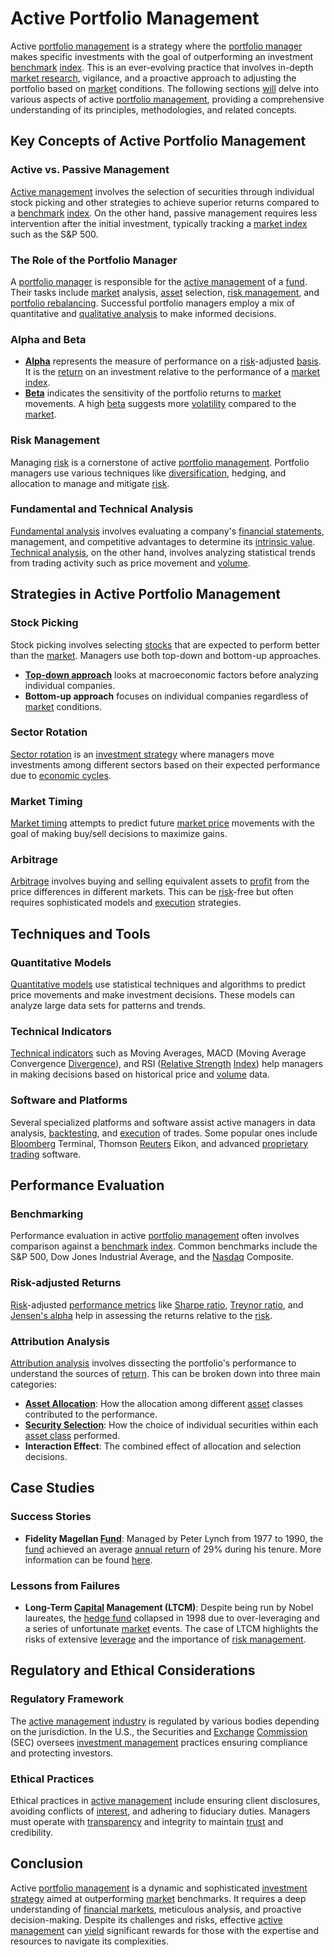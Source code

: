 # Active Portfolio Management

Active [portfolio management](../p/portfolio_management.md) is a strategy where the [portfolio manager](../p/portfolio_manager.md) makes specific investments with the goal of outperforming an investment [benchmark](../b/benchmark.md) [index](../i/index.md). This is an ever-evolving practice that involves in-depth [market research](../m/market_research.md), vigilance, and a proactive approach to adjusting the portfolio based on [market](../m/market.md) conditions. The following sections [will](../w/will.md) delve into various aspects of active [portfolio management](../p/portfolio_management.md), providing a comprehensive understanding of its principles, methodologies, and related concepts.

## Key Concepts of Active Portfolio Management

### Active vs. Passive Management
[Active management](../a/active_management.md) involves the selection of securities through individual stock picking and other strategies to achieve superior returns compared to a [benchmark](../b/benchmark.md) [index](../i/index.md). On the other hand, passive management requires less intervention after the initial investment, typically tracking a [market index](../m/market_index.md) such as the S&P 500.

### The Role of the Portfolio Manager
A [portfolio manager](../p/portfolio_manager.md) is responsible for the [active management](../a/active_management.md) of a [fund](../f/fund.md). Their tasks include [market](../m/market.md) analysis, [asset](../a/asset.md) selection, [risk management](../r/risk_management.md), and [portfolio rebalancing](../p/portfolio_rebalancing.md). Successful portfolio managers employ a mix of quantitative and [qualitative analysis](../q/qualitative_analysis.md) to make informed decisions.

### Alpha and Beta
- **[Alpha](../a/alpha.md)** represents the measure of performance on a [risk](../r/risk.md)-adjusted [basis](../b/basis.md). It is the [return](../r/return.md) on an investment relative to the performance of a [market index](../m/market_index.md).
- **[Beta](../b/beta.md)** indicates the sensitivity of the portfolio returns to [market](../m/market.md) movements. A high [beta](../b/beta.md) suggests more [volatility](../v/volatility.md) compared to the [market](../m/market.md).

### Risk Management
Managing [risk](../r/risk.md) is a cornerstone of active [portfolio management](../p/portfolio_management.md). Portfolio managers use various techniques like [diversification](../d/diversification.md), hedging, and allocation to manage and mitigate [risk](../r/risk.md). 

### Fundamental and Technical Analysis
[Fundamental analysis](../f/fundamental_analysis.md) involves evaluating a company's [financial statements](../f/financial_statements.md), management, and competitive advantages to determine its [intrinsic value](../i/intrinsic_value.md). [Technical analysis](../t/technical_analysis.md), on the other hand, involves analyzing statistical trends from trading activity such as price movement and [volume](../v/volume.md).

## Strategies in Active Portfolio Management

### Stock Picking
Stock picking involves selecting [stocks](../s/stock.md) that are expected to perform better than the [market](../m/market.md). Managers use both top-down and bottom-up approaches.

- **[Top-down approach](../t/top-down_approach_in_trading.md)** looks at macroeconomic factors before analyzing individual companies.
- **Bottom-up approach** focuses on individual companies regardless of [market](../m/market.md) conditions.

### Sector Rotation
[Sector rotation](../s/sector_rotation.md) is an [investment strategy](../i/investment_strategy.md) where managers move investments among different sectors based on their expected performance due to [economic cycles](../e/economic_cycles.md).

### Market Timing
[Market timing](../m/market_timing.md) attempts to predict future [market price](../m/market_price.md) movements with the goal of making buy/sell decisions to maximize gains.

### Arbitrage
[Arbitrage](../a/arbitrage.md) involves buying and selling equivalent assets to [profit](../p/profit.md) from the price differences in different markets. This can be [risk](../r/risk.md)-free but often requires sophisticated models and [execution](../e/execution.md) strategies.

## Techniques and Tools

### Quantitative Models
[Quantitative models](../q/quantitative_models.md) use statistical techniques and algorithms to predict price movements and make investment decisions. These models can analyze large data sets for patterns and trends.

### Technical Indicators
[Technical indicators](../t/technical_indicators.md) such as Moving Averages, MACD (Moving Average Convergence [Divergence](../d/divergence.md)), and RSI ([Relative Strength](../r/relative_strength.md) [Index](../i/index.md)) help managers in making decisions based on historical price and [volume](../v/volume.md) data.

### Software and Platforms
Several specialized platforms and software assist active managers in data analysis, [backtesting](../b/backtesting.md), and [execution](../e/execution.md) of trades. Some popular ones include [Bloomberg](../b/bloomberg.md) Terminal, Thomson [Reuters](../r/reuters.md) Eikon, and advanced [proprietary trading](../p/proprietary_trading.md) software.

## Performance Evaluation

### Benchmarking
Performance evaluation in active [portfolio management](../p/portfolio_management.md) often involves comparison against a [benchmark](../b/benchmark.md) [index](../i/index.md). Common benchmarks include the S&P 500, Dow Jones Industrial Average, and the [Nasdaq](../n/nasdaq.md) Composite.

### Risk-adjusted Returns
[Risk](../r/risk.md)-adjusted [performance metrics](../p/performance_metrics.md) like [Sharpe ratio](../s/sharpe_ratio.md), [Treynor ratio](../t/treynor_ratio.md), and [Jensen's alpha](../j/jensen's_alpha.md) help in assessing the returns relative to the [risk](../r/risk.md).

### Attribution Analysis
[Attribution analysis](../a/attribution_analysis.md) involves dissecting the portfolio's performance to understand the sources of [return](../r/return.md). This can be broken down into three main categories:
- **[Asset Allocation](../a/asset_allocation.md)**: How the allocation among different [asset](../a/asset.md) classes contributed to the performance.
- **[Security Selection](../s/security_selection.md)**: How the choice of individual securities within each [asset class](../a/asset_class.md) performed.
- **Interaction Effect**: The combined effect of allocation and selection decisions.

## Case Studies

### Success Stories

- **Fidelity Magellan [Fund](../f/fund.md)**: Managed by Peter Lynch from 1977 to 1990, the [fund](../f/fund.md) achieved an average [annual return](../a/annual_return.md) of 29% during his tenure. More information can be found [here](https://fundresearch.fidelity.com/mutual-funds/fundperformance/316184100).

### Lessons from Failures

- **Long-Term [Capital](../c/capital.md) Management (LTCM)**: Despite being run by Nobel laureates, the [hedge fund](../h/hedge_fund.md) collapsed in 1998 due to over-leveraging and a series of unfortunate [market](../m/market.md) events. The case of LTCM highlights the risks of extensive [leverage](../l/leverage.md) and the importance of [risk management](../r/risk_management.md).

## Regulatory and Ethical Considerations

### Regulatory Framework
The [active management](../a/active_management.md) [industry](../i/industry.md) is regulated by various bodies depending on the jurisdiction. In the U.S., the Securities and [Exchange](../e/exchange.md) [Commission](../c/commission.md) (SEC) oversees [investment management](../i/investment_management.md) practices ensuring compliance and protecting investors.

### Ethical Practices
Ethical practices in [active management](../a/active_management.md) include ensuring client disclosures, avoiding conflicts of [interest](../i/interest.md), and adhering to fiduciary duties. Managers must operate with [transparency](../t/transparency.md) and integrity to maintain [trust](../t/trust.md) and credibility.

## Conclusion
Active [portfolio management](../p/portfolio_management.md) is a dynamic and sophisticated [investment strategy](../i/investment_strategy.md) aimed at outperforming [market](../m/market.md) benchmarks. It requires a deep understanding of [financial markets](../f/financial_market.md), meticulous analysis, and proactive decision-making. Despite its challenges and risks, effective [active management](../a/active_management.md) can [yield](../y/yield.md) significant rewards for those with the expertise and resources to navigate its complexities.